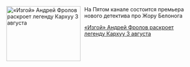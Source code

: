 <!--2025-07-30 11:45:11-->
<div class="yb">
  <div class="rss kino_kino"><a href="https://www.kino-teatr.ru/kino/news/y2025/7-30/38494/" title="«Изгой» Андрей Фролов раскроет легенду Кархуу 3 августа"><img src="https://www.kino-teatr.ru/news/4/9/38494/poster.jpg" width="196" height="147" align="left" hspace="5" style="margin: 0px 10px 0px 5px" alt="«Изгой» Андрей Фролов раскроет легенду Кархуу 3 августа"/></a>На Пятом канале состоится премьера нового детектива про Жору Белонога <p class="titl"><a href="https://www.kino-teatr.ru/kino/news/y2025/7-30/38494/">«Изгой» Андрей Фролов раскроет легенду Кархуу 3 августа</a></p></div>
</div>
